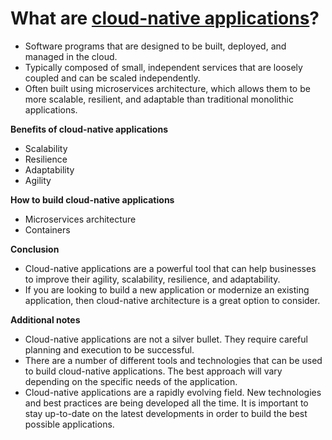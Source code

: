 











# What are [cloud-native applications](https://medium.com/@ubf16371/what-are-cloud-native-applications-de7bbbe37dd1)?

- Software programs that are designed to be built, deployed, and managed in the cloud.
- Typically composed of small, independent services that are loosely coupled and can be scaled independently.
- Often built using microservices architecture, which allows them to be more scalable, resilient, and adaptable than traditional monolithic applications.

**Benefits of cloud-native applications**

- Scalability
- Resilience
- Adaptability
- Agility

**How to build cloud-native applications**

- Microservices architecture
- Containers

**Conclusion**

- Cloud-native applications are a powerful tool that can help businesses to improve their agility, scalability, resilience, and adaptability.
- If you are looking to build a new application or modernize an existing application, then cloud-native architecture is a great option to consider.

**Additional notes**

- Cloud-native applications are not a silver bullet. They require careful planning and execution to be successful.
- There are a number of different tools and technologies that can be used to build cloud-native applications. The best approach will vary depending on the specific needs of the application.
- Cloud-native applications are a rapidly evolving field. New technologies and best practices are being developed all the time. It is important to stay up-to-date on the latest developments in order to build the best possible applications.